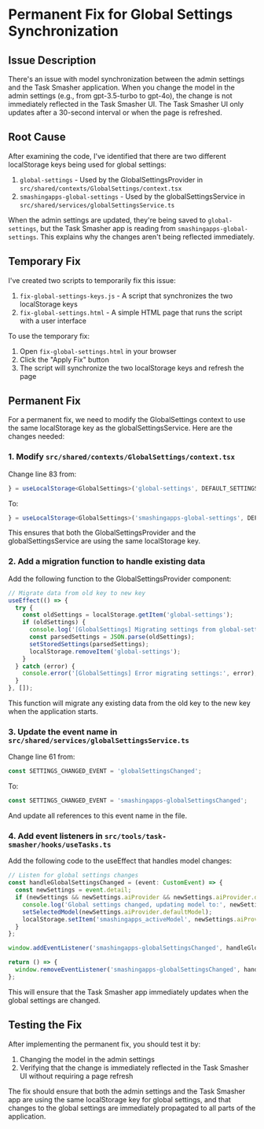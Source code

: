 # Permanent Fix for Global Settings Synchronization

## Issue Description

There's an issue with model synchronization between the admin settings and the Task Smasher application. When you change the model in the admin settings (e.g., from gpt-3.5-turbo to gpt-4o), the change is not immediately reflected in the Task Smasher UI. The Task Smasher UI only updates after a 30-second interval or when the page is refreshed.

## Root Cause

After examining the code, I've identified that there are two different localStorage keys being used for global settings:

1. `global-settings` - Used by the GlobalSettingsProvider in `src/shared/contexts/GlobalSettings/context.tsx`
2. `smashingapps-global-settings` - Used by the globalSettingsService in `src/shared/services/globalSettingsService.ts`

When the admin settings are updated, they're being saved to `global-settings`, but the Task Smasher app is reading from `smashingapps-global-settings`. This explains why the changes aren't being reflected immediately.

## Temporary Fix

I've created two scripts to temporarily fix this issue:

1. `fix-global-settings-keys.js` - A script that synchronizes the two localStorage keys
2. `fix-global-settings.html` - A simple HTML page that runs the script with a user interface

To use the temporary fix:

1. Open `fix-global-settings.html` in your browser
2. Click the "Apply Fix" button
3. The script will synchronize the two localStorage keys and refresh the page

## Permanent Fix

For a permanent fix, we need to modify the GlobalSettings context to use the same localStorage key as the globalSettingsService. Here are the changes needed:

### 1. Modify `src/shared/contexts/GlobalSettings/context.tsx`

Change line 83 from:
```typescript
} = useLocalStorage<GlobalSettings>('global-settings', DEFAULT_SETTINGS);
```

To:
```typescript
} = useLocalStorage<GlobalSettings>('smashingapps-global-settings', DEFAULT_SETTINGS);
```

This ensures that both the GlobalSettingsProvider and the globalSettingsService are using the same localStorage key.

### 2. Add a migration function to handle existing data

Add the following function to the GlobalSettingsProvider component:

```typescript
// Migrate data from old key to new key
useEffect(() => {
  try {
    const oldSettings = localStorage.getItem('global-settings');
    if (oldSettings) {
      console.log('[GlobalSettings] Migrating settings from global-settings to smashingapps-global-settings');
      const parsedSettings = JSON.parse(oldSettings);
      setStoredSettings(parsedSettings);
      localStorage.removeItem('global-settings');
    }
  } catch (error) {
    console.error('[GlobalSettings] Error migrating settings:', error);
  }
}, []);
```

This function will migrate any existing data from the old key to the new key when the application starts.

### 3. Update the event name in `src/shared/services/globalSettingsService.ts`

Change line 61 from:
```typescript
const SETTINGS_CHANGED_EVENT = 'globalSettingsChanged';
```

To:
```typescript
const SETTINGS_CHANGED_EVENT = 'smashingapps-globalSettingsChanged';
```

And update all references to this event name in the file.

### 4. Add event listeners in `src/tools/task-smasher/hooks/useTasks.ts`

Add the following code to the useEffect that handles model changes:

```typescript
// Listen for global settings changes
const handleGlobalSettingsChanged = (event: CustomEvent) => {
  const newSettings = event.detail;
  if (newSettings && newSettings.aiProvider && newSettings.aiProvider.defaultModel) {
    console.log('Global settings changed, updating model to:', newSettings.aiProvider.defaultModel);
    setSelectedModel(newSettings.aiProvider.defaultModel);
    localStorage.setItem('smashingapps_activeModel', newSettings.aiProvider.defaultModel);
  }
};

window.addEventListener('smashingapps-globalSettingsChanged', handleGlobalSettingsChanged as EventListener);

return () => {
  window.removeEventListener('smashingapps-globalSettingsChanged', handleGlobalSettingsChanged as EventListener);
};
```

This will ensure that the Task Smasher app immediately updates when the global settings are changed.

## Testing the Fix

After implementing the permanent fix, you should test it by:

1. Changing the model in the admin settings
2. Verifying that the change is immediately reflected in the Task Smasher UI without requiring a page refresh

The fix should ensure that both the admin settings and the Task Smasher app are using the same localStorage key for global settings, and that changes to the global settings are immediately propagated to all parts of the application.